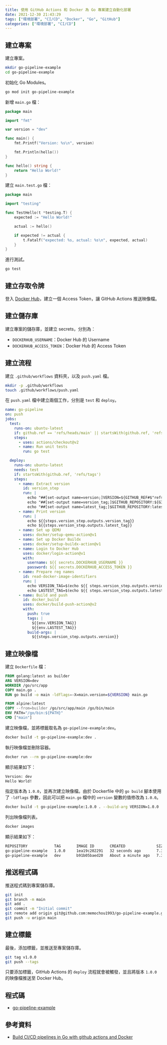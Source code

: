 ```yaml
---
title: 使用 GitHub Actions 和 Docker 為 Go 專案建立自動化部署
date: 2021-12-30 21:43:29
tags: ["環境部署", "CI/CD", "Docker", "Go", "GitHub"]
categories: ["環境部署", "CI/CD"]
---
```


## 建立專案

建立專案。

```bash
mkdir go-pipeline-example
cd go-pipeline-example
```

初始化 Go Modules。

```bash
go mod init go-pipeline-example
```

新增 `main.go` 檔：

```go
package main

import "fmt"

var version = "dev"

func main() {
	fmt.Printf("Version: %s\n", version)

	fmt.Println(hello())
}

func hello() string {
	return "Hello World!"
}
```

建立 `main.test.go` 檔：

```go
package main

import "testing"

func TestHello(t *testing.T) {
	expected := "Hello World!"

	actual := hello()

	if expected != actual {
		t.Fatalf("expected: %s, actual: %s\n", expected, actual)
	}
}
```

進行測試。

```bash
go test
```

## 建立存取令牌

登入 [Docker Hub](https://hub.docker.com/settings/security)，建立一個 Access Token，讓 GitHub Actions 推送映像檔。

## 建立儲存庫

建立專案的儲存庫，並建立 secrets，分別為：

- `DOCKERHUB_USERNAME`：Docker Hub 的 Username
- `DOCKERHUB_ACCESS_TOKEN`：Docker Hub 的 Access Token

## 建立流程

建立 `.github/workflows` 資料夾，以及 `push.yaml` 檔。

```bash
mkdir -p .github/workflows
touch .github/workflows/push.yaml
```

在 `push.yaml` 檔中建立兩個工作，分別是 `test` 和 `deploy`。

```yaml
name: go-pipeline
on: push
jobs:
  test:
    runs-on: ubuntu-latest
    if: github.ref == 'refs/heads/main' || startsWith(github.ref, 'refs/tags')
    steps:
      - uses: actions/checkout@v2
      - name: Run unit tests
        run: go test

  deploy:
    runs-on: ubuntu-latest
    needs: test
    if: startsWith(github.ref, 'refs/tags')
    steps:
      - name: Extract version
        id: version_step
        run: |
          echo "##[set-output name=version;]VERSION=${GITHUB_REF#$"refs/tags/v"}"
          echo "##[set-output name=version_tag;]$GITHUB_REPOSITORY:${GITHUB_REF#$"refs/tags/v"}"
          echo "##[set-output name=latest_tag;]$GITHUB_REPOSITORY:latest"
      - name: Print version
        run: |
          echo ${{steps.version_step.outputs.version_tag}}
          echo ${{steps.version_step.outputs.latest_tag}}
      - name: Set up QEMU
        uses: docker/setup-qemu-action@v1
      - name: Set up Docker Buildx
        uses: docker/setup-buildx-action@v1
      - name: Login to Docker Hub
        uses: docker/login-action@v1
        with:
          username: ${{ secrets.DOCKERHUB_USERNAME }}
          password: ${{ secrets.DOCKERHUB_ACCESS_TOKEN }}
      - name: Prepare reg names
        id: read-docker-image-identifiers
        run: |
          echo VERSION_TAG=$(echo ${{ steps.version_step.outputs.version_tag }} | tr '[:upper:]' '[:lower:]') >> $GITHUB_ENV
          echo LASTEST_TAG=$(echo ${{ steps.version_step.outputs.latest_tag  }} | tr '[:upper:]' '[:lower:]') >> $GITHUB_ENV
      - name: Build and push
        id: docker_build
        uses: docker/build-push-action@v2
        with:
          push: true
          tags: |
            ${{env.VERSION_TAG}}
            ${{env.LASTEST_TAG}}
          build-args: |
            ${{steps.version_step.outputs.version}}
```

## 建立映像檔

建立 `Dockerfile` 檔：

```dockerfile
FROM golang:latest as builder
ARG VERSION=dev
WORKDIR /go/src/app
COPY main.go .
RUN go build -o main -ldflags=-X=main.version=${VERSION} main.go 

FROM alpine:latest
COPY --from=builder /go/src/app/main /go/bin/main
ENV PATH="/go/bin:${PATH}"
CMD ["main"]
```

建立映像檔，並將標籤取名為 `go-pipeline-example:dev`。

```bash
docker build -t go-pipeline-example:dev .
```

執行映像檔並刪除容器。

```bash
docker run --rm go-pipeline-example:dev
```

顯示結果如下：

```bash
Version: dev
Hello World!
```

指定版本為 `1.0.0`，並再次建立映像檔。由於 Dockerfile 中的 `go build` 腳本使用了 `-ldflags` 參數，因此可以把 `main.go` 檔中的 `version` 變數的值修改為 `1.0.0`。

```bash
docker build -t go-pipeline-example:1.0.0 . --build-arg VERSION=1.0.0
```

列出映像檔列表。

```bash
docker images
```

顯示結果如下：

```bash
REPOSITORY            TAG       IMAGE ID       CREATED              SIZE
go-pipeline-example   1.0.0     1ea19c202291   32 seconds ago       7.37MB
go-pipeline-example   dev       b91b05baed20   About a minute ago   7.37MB
```

## 推送程式碼

推送程式碼到專案儲存庫。

```bash
git init
git branch -m main
git add .
git commit -m "Initial commit"
git remote add origin git@github.com:memochou1993/go-pipeline-example.git
git push -u origin main
```

## 建立標籤

最後，添加標籤，並推送至專案儲存庫。

```bash
git tag v1.0.0
git push --tags
```

只要添加標籤，GitHub Actions 的 `deploy` 流程就會被觸發，並且將版本 `1.0.0` 的映像檔推送至 Docker Hub。

## 程式碼

- [go-pipeline-example](https://github.com/memochou1993/go-pipeline-example)

## 參考資料

- [Build CI/CD pipelines in Go with github actions and Docker](https://dev.to/gopher/build-ci-cd-pipelines-in-go-with-github-actions-and-dockers-1ko7)
